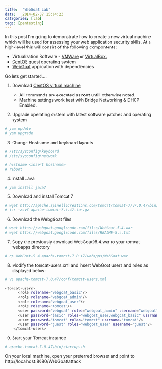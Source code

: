 ```yaml
---
title:  "WebGoat Lab"
date:   2014-02-07 15:04:23
categories: [lab]
tags: [pentesting]
---
```

In this post I'm going to demonstrate how to create a new virtual machine which will be used for assessing your web application security skills.  At a high-level this will consist of the following compontents:

* Virtualization Software - [VMWare](https://www.vmware.com) or [VirtualBox.](https://www.virtualbox.org)
* [CentOS](https://www.centos.org) guest operating system
* [WebGoat](https://www.owasp.org/index.php/Category:OWASP_WebGoat_Project) application with dependiencies

Go lets get started....

1. Download [CentOS virtual machine](http://sourceforge.net/projects/virtualboximage/files/CentOS/5.7/CentOS-5.7-i386.7z/download)
 
    * All commands are executed as <b>root</b> untill otherwise noted.
    * Machine settings work best with Bridge Networking & DHCP Enabled.
 
2. Upgrade operating system with latest software patches and operating system.

```Bash
# yum update
# yum upgrade
```

3. Change Hostname and keyboard layouts

```Bash
# /etc/sysconfig/keyboard
# /etc/sysconfig/network
```

```Bash
# hostname <insert hostname> 
# reboot
```

4. Install Java

```Bash
# yum install java7
```

5. Download and install Tomcat 7

```Bash
# wget http://apache.spinellicreations.com/tomcat/tomcat-7/v7.0.47/bin/apache-tomcat-7.0.47.tar.gz
# tar -zcvf apache-tomcat-7.0.47.tar.gz
```

6. Download the WebgGoat files

```Bash
# wget https://webgoat.googlecode.com/files/WebGoat-5.4.war
# wget https://webgoat.googlecode.com/files/README-5.4.txt
```

7. Copy the previously download WebGoat05.4.war to your tomcat webapps directory

```Bash
# cp WebGoat-5.4 apache-tomcat-7.0.47/webapps/WebGoat.war
```

8. Modify the tomcat-users.xml and insert WebGoat users and roles as displayed below:

```Bash
# vi apache-tomcat-7.0.47/conf/tomcat-users.xml
 
<tomcat-users>
      <role rolename="webgoat_basic"/>
      <role rolename="webgoat_admin"/>
      <role rolename="webgoat_user"/>
      <role rolename="tomcat"/>
      <user password="webgoat" roles="webgoat_admin" username="webgoat"/>
      <user password="basic" roles="webgoat_user,webgoat_basic" username="basic"/>
      <user password="tomcat" roles="tomcat" username="tomcat"/>
      <user password="guest" roles="webgoat_user" username="guest"/>
    </tomcat-users>
``` 
9. Start your Tomcat instance

```Bash
# apache-tomcat-7.0.47/bin/startup.sh
``` 

On your local machine, open your preferred browser and point to http://localhost:8080/WebGoat/attack
